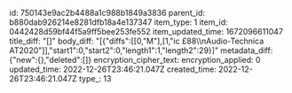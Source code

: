 id: 750143e9ac2b4488a1c988b1849a3836
parent_id: b880dab926214e8281dfb18a4e137347
item_type: 1
item_id: 0442428d59bf44f5a9ff5bee253fe552
item_updated_time: 1672096611047
title_diff: "[]"
body_diff: "[{\"diffs\":[[0,\"M\"],[1,\"ic £88\\\nAudio-Technica AT2020\"]],\"start1\":0,\"start2\":0,\"length1\":1,\"length2\":29}]"
metadata_diff: {"new":{},"deleted":[]}
encryption_cipher_text: 
encryption_applied: 0
updated_time: 2022-12-26T23:46:21.047Z
created_time: 2022-12-26T23:46:21.047Z
type_: 13